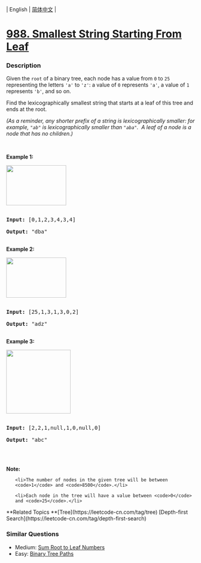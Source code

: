 | English | [简体中文](README.md) |

# [988. Smallest String Starting From Leaf](https://leetcode-cn.com/problems/smallest-string-starting-from-leaf)
 ### Description
<p>Given the <code>root</code> of a binary tree, each node has a value from <code>0</code> to <code>25</code> representing the letters <code>&#39;a&#39;</code> to <code>&#39;z&#39;</code>: a value of <code>0</code> represents <code>&#39;a&#39;</code>, a value of <code>1</code> represents <code>&#39;b&#39;</code>, and so on.</p>

<p>Find the lexicographically smallest string that starts at a leaf of this tree and ends at the root.</p>

<p><em>(As a reminder, any shorter prefix of a string is lexicographically smaller: for example, <code>&quot;ab&quot;</code> is lexicographically smaller than <code>&quot;aba&quot;</code>.&nbsp; A leaf of a node is a node that has no children.)</em></p>

<div>
<div>
<p>&nbsp;</p>

<ol>
</ol>
</div>
</div>

<div>
<p><strong>Example 1:</strong></p>

<p><strong><img alt="" src="https://assets.leetcode.com/uploads/2019/01/30/tree1.png" style="width: 160px; height: 107px;" /></strong></p>

<pre>
<strong>Input: </strong><span id="example-input-1-1">[0,1,2,3,4,3,4]</span>
<strong>Output: </strong><span id="example-output-1">&quot;dba&quot;</span>
</pre>

<div>
<p><strong>Example 2:</strong></p>

<p><strong><img alt="" src="https://assets.leetcode.com/uploads/2019/01/30/tree2.png" style="width: 160px; height: 107px;" /></strong></p>

<pre>
<strong>Input: </strong><span id="example-input-2-1">[25,1,3,1,3,0,2]</span>
<strong>Output: </strong><span id="example-output-2">&quot;adz&quot;</span>
</pre>

<div>
<p><strong>Example 3:</strong></p>

<p><strong><img alt="" src="https://assets.leetcode.com/uploads/2019/02/01/tree3.png" style="height: 170px; width: 172px;" /></strong></p>

<pre>
<strong>Input: </strong><span id="example-input-3-1">[2,2,1,null,1,0,null,0]</span>
<strong>Output: </strong><span id="example-output-3">&quot;abc&quot;</span>
</pre>

<p>&nbsp;</p>

<p><strong>Note:</strong></p>

<ol>
	<li>The number of nodes in the given tree will be between <code>1</code> and <code>8500</code>.</li>
	<li>Each node in the tree will have a value between <code>0</code> and <code>25</code>.</li>
</ol>
</div>
</div>
</div>
**Related Topics	**[Tree](https://leetcode-cn.com/tag/tree) [Depth-first Search](https://leetcode-cn.com/tag/depth-first-search) 

### Similar Questions
 - Medium:	[Sum Root to Leaf Numbers](https://leetcode-cn.com/problems/sum-root-to-leaf-numbers) 
 - Easy:	[Binary Tree Paths](https://leetcode-cn.com/problems/binary-tree-paths) 
